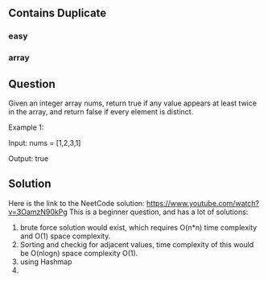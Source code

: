 ## Contains Duplicate
### easy
### array 
## Question

Given an integer array nums, return true if any value appears at least twice in the array, and return false if every element is distinct.

Example 1:

Input: nums = [1,2,3,1]

Output: true

## Solution
Here is the link to the NeetCode solution: https://www.youtube.com/watch?v=3OamzN90kPg
This is a beginner question, and has a lot of solutions:

1) brute force solution would exist, which requires O(n*n) time complexity and O(1) space complexity.
2) Sorting and checkig for adjacent values, time complexity of this would be O(nlogn) space complexity O(1). 
3) using Hashmap 
4) 

